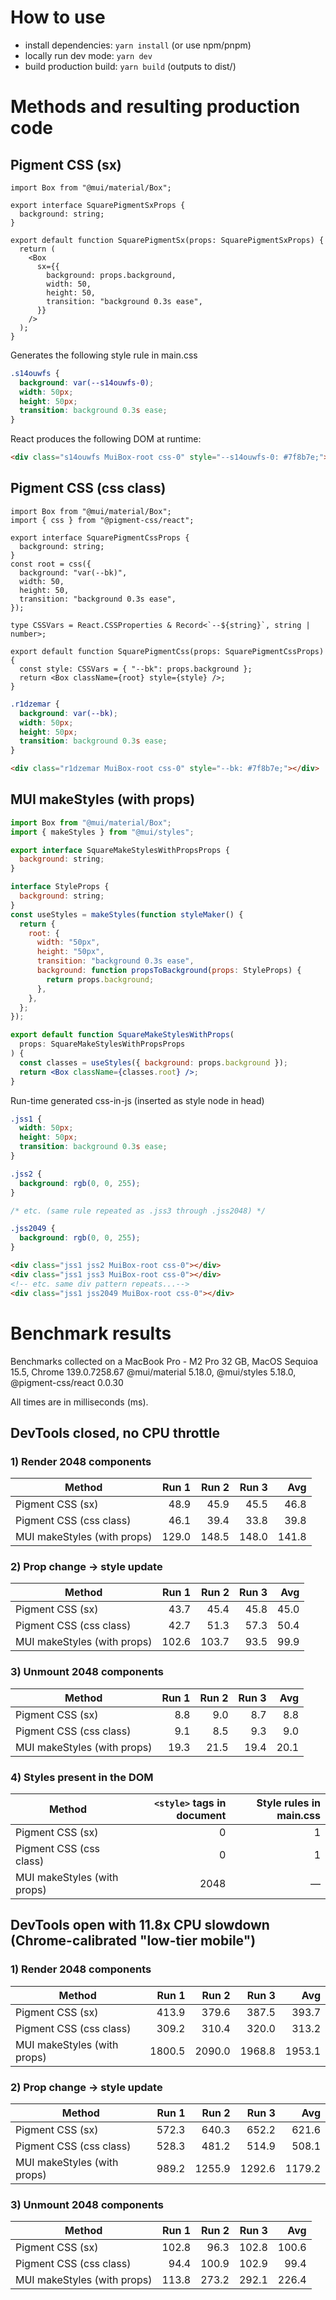 # How to use

- install dependencies: `yarn install` (or use npm/pnpm)
- locally run dev mode: `yarn dev`
- build production build: `yarn build` (outputs to dist/)

# Methods and resulting production code

## Pigment CSS (sx)

```tsx
import Box from "@mui/material/Box";

export interface SquarePigmentSxProps {
  background: string;
}

export default function SquarePigmentSx(props: SquarePigmentSxProps) {
  return (
    <Box
      sx={{
        background: props.background,
        width: 50,
        height: 50,
        transition: "background 0.3s ease",
      }}
    />
  );
}
```

Generates the following style rule in main.css

```css
.s14ouwfs {
  background: var(--s14ouwfs-0);
  width: 50px;
  height: 50px;
  transition: background 0.3s ease;
}
```

React produces the following DOM at runtime:

```html
<div class="s14ouwfs MuiBox-root css-0" style="--s14ouwfs-0: #7f8b7e;"></div>
```

## Pigment CSS (css class)

```tsx
import Box from "@mui/material/Box";
import { css } from "@pigment-css/react";

export interface SquarePigmentCssProps {
  background: string;
}
const root = css({
  background: "var(--bk)",
  width: 50,
  height: 50,
  transition: "background 0.3s ease",
});

type CSSVars = React.CSSProperties & Record<`--${string}`, string | number>;

export default function SquarePigmentCss(props: SquarePigmentCssProps) {
  const style: CSSVars = { "--bk": props.background };
  return <Box className={root} style={style} />;
}
```

```css
.r1dzemar {
  background: var(--bk);
  width: 50px;
  height: 50px;
  transition: background 0.3s ease;
}
```

```html
<div class="r1dzemar MuiBox-root css-0" style="--bk: #7f8b7e;"></div>
```

## MUI makeStyles (with props)

```jsx
import Box from "@mui/material/Box";
import { makeStyles } from "@mui/styles";

export interface SquareMakeStylesWithPropsProps {
  background: string;
}

interface StyleProps {
  background: string;
}
const useStyles = makeStyles(function styleMaker() {
  return {
    root: {
      width: "50px",
      height: "50px",
      transition: "background 0.3s ease",
      background: function propsToBackground(props: StyleProps) {
        return props.background;
      },
    },
  };
});

export default function SquareMakeStylesWithProps(
  props: SquareMakeStylesWithPropsProps
) {
  const classes = useStyles({ background: props.background });
  return <Box className={classes.root} />;
}
```

Run-time generated css-in-js (inserted as style node in head)

```css
.jss1 {
  width: 50px;
  height: 50px;
  transition: background 0.3s ease;
}

.jss2 {
  background: rgb(0, 0, 255);
}

/* etc. (same rule repeated as .jss3 through .jss2048) */

.jss2049 {
  background: rgb(0, 0, 255);
}
```

```html
<div class="jss1 jss2 MuiBox-root css-0"></div>
<div class="jss1 jss3 MuiBox-root css-0"></div>
<!-- etc. same div pattern repeats...-->
<div class="jss1 jss2049 MuiBox-root css-0"></div>
```

# Benchmark results

Benchmarks collected on a MacBook Pro - M2 Pro 32 GB, MacOS Sequioa 15.5, Chrome 139.0.7258.67
@mui/material 5.18.0, @mui/styles 5.18.0, @pigment-css/react 0.0.30

All times are in milliseconds (ms).

## DevTools closed, no CPU throttle

### 1) Render 2048 components

| Method                      | Run 1 | Run 2 | Run 3 |   Avg |
| --------------------------- | ----: | ----: | ----: | ----: |
| Pigment CSS (sx)            |  48.9 |  45.9 |  45.5 |  46.8 |
| Pigment CSS (css class)     |  46.1 |  39.4 |  33.8 |  39.8 |
| MUI makeStyles (with props) | 129.0 | 148.5 | 148.0 | 141.8 |

### 2) Prop change → style update

| Method                      | Run 1 | Run 2 | Run 3 |  Avg |
| --------------------------- | ----: | ----: | ----: | ---: |
| Pigment CSS (sx)            |  43.7 |  45.4 |  45.8 | 45.0 |
| Pigment CSS (css class)     |  42.7 |  51.3 |  57.3 | 50.4 |
| MUI makeStyles (with props) | 102.6 | 103.7 |  93.5 | 99.9 |

### 3) Unmount 2048 components

| Method                      | Run 1 | Run 2 | Run 3 |  Avg |
| --------------------------- | ----: | ----: | ----: | ---: |
| Pigment CSS (sx)            |   8.8 |   9.0 |   8.7 |  8.8 |
| Pigment CSS (css class)     |   9.1 |   8.5 |   9.3 |  9.0 |
| MUI makeStyles (with props) |  19.3 |  21.5 |  19.4 | 20.1 |

### 4) Styles present in the DOM

| Method                      | `<style>` tags in document | Style rules in main.css |
| --------------------------- | -------------------------: | ----------------------: |
| Pigment CSS (sx)            |                          0 |                       1 |
| Pigment CSS (css class)     |                          0 |                       1 |
| MUI makeStyles (with props) |                       2048 |                       — |

## DevTools open with 11.8x CPU slowdown (Chrome-calibrated "low-tier mobile")

### 1) Render 2048 components

| Method                      |  Run 1 |  Run 2 |  Run 3 |    Avg |
| --------------------------- | -----: | -----: | -----: | -----: |
| Pigment CSS (sx)            |  413.9 |  379.6 |  387.5 |  393.7 |
| Pigment CSS (css class)     |  309.2 |  310.4 |  320.0 |  313.2 |
| MUI makeStyles (with props) | 1800.5 | 2090.0 | 1968.8 | 1953.1 |

### 2) Prop change → style update

| Method                      | Run 1 |  Run 2 |  Run 3 |    Avg |
| --------------------------- | ----: | -----: | -----: | -----: |
| Pigment CSS (sx)            | 572.3 |  640.3 |  652.2 |  621.6 |
| Pigment CSS (css class)     | 528.3 |  481.2 |  514.9 |  508.1 |
| MUI makeStyles (with props) | 989.2 | 1255.9 | 1292.6 | 1179.2 |

### 3) Unmount 2048 components

| Method                      | Run 1 | Run 2 | Run 3 |   Avg |
| --------------------------- | ----: | ----: | ----: | ----: |
| Pigment CSS (sx)            | 102.8 |  96.3 | 102.8 | 100.6 |
| Pigment CSS (css class)     |  94.4 | 100.9 | 102.9 |  99.4 |
| MUI makeStyles (with props) | 113.8 | 273.2 | 292.1 | 226.4 |

